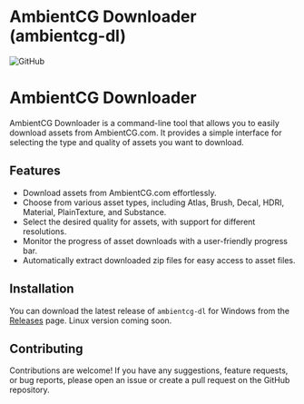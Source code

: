 # AmbientCG Downloader (ambientcg-dl)

![GitHub](https://img.shields.io/github/license/oxSleep/ambientcg-dl)

# AmbientCG Downloader

AmbientCG Downloader is a command-line tool that allows you to easily download assets from AmbientCG.com. It provides a simple interface for selecting the type and quality of assets you want to download.

## Features

- Download assets from AmbientCG.com effortlessly.
- Choose from various asset types, including Atlas, Brush, Decal, HDRI, Material, PlainTexture, and Substance.
- Select the desired quality for assets, with support for different resolutions.
- Monitor the progress of asset downloads with a user-friendly progress bar.
- Automatically extract downloaded zip files for easy access to asset files.

## Installation

You can download the latest release of `ambientcg-dl` for Windows from the [Releases](https://github.com/oxSleep/ambientcg-dl/releases) page.
Linux version coming soon.

## Contributing

Contributions are welcome! If you have any suggestions, feature requests, or bug reports, please open an issue or create a pull request on the GitHub repository.
